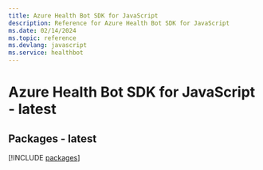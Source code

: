 ```yaml
---
title: Azure Health Bot SDK for JavaScript
description: Reference for Azure Health Bot SDK for JavaScript
ms.date: 02/14/2024
ms.topic: reference
ms.devlang: javascript
ms.service: healthbot
---
```

# Azure Health Bot SDK for JavaScript - latest
## Packages - latest
[!INCLUDE [packages](health-bot-index.md)]